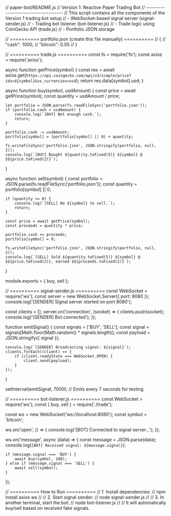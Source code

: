 // paper-bot/README.js
// Version 1: Reactive Paper Trading Bot
// -------------------------------------
// This script contains all the components of the Version 1 trading bot setup
// - WebSocket-based signal server (signal-sender.js)
// - Trading bot listener (bot-listener.js)
// - Trade logic using CoinGecko API (trade.js)
// - Portfolio JSON storage

// ========== portfolio.json (create this file manually) ==========
// {
//   "cash": 1000,
//   "bitcoin": 0.05
// }

// ========== trade.js ==========
const fs = require('fs');
const axios = require('axios');

async function getPrice(symbol) {
    const res = await axios.get(`https://api.coingecko.com/api/v3/simple/price?ids=${symbol}&vs_currencies=usd`);
    return res.data[symbol].usd;
}

async function buy(symbol, usdAmount) {
    const price = await getPrice(symbol);
    const quantity = usdAmount / price;

    let portfolio = JSON.parse(fs.readFileSync('portfolio.json'));
    if (portfolio.cash < usdAmount) {
        console.log(`[BUY] Not enough cash.`);
        return;
    }

    portfolio.cash -= usdAmount;
    portfolio[symbol] = (portfolio[symbol] || 0) + quantity;

    fs.writeFileSync('portfolio.json', JSON.stringify(portfolio, null, 2));
    console.log(`[BUY] Bought ${quantity.toFixed(5)} ${symbol} @ $${price.toFixed(2)}`);
}

async function sell(symbol) {
    const portfolio = JSON.parse(fs.readFileSync('portfolio.json'));
    const quantity = portfolio[symbol] || 0;

    if (quantity <= 0) {
        console.log(`[SELL] No ${symbol} to sell.`);
        return;
    }

    const price = await getPrice(symbol);
    const proceeds = quantity * price;

    portfolio.cash += proceeds;
    portfolio[symbol] = 0;

    fs.writeFileSync('portfolio.json', JSON.stringify(portfolio, null, 2));
    console.log(`[SELL] Sold ${quantity.toFixed(5)} ${symbol} @ $${price.toFixed(2)}, earned $${proceeds.toFixed(2)}`);
}

module.exports = { buy, sell };

// ========== signal-sender.js ==========
const WebSocket = require('ws');
const server = new WebSocket.Server({ port: 8080 });
console.log('[SENDER] Signal server started on port 8080');

const clients = [];
server.on('connection', (socket) => {
    clients.push(socket);
    console.log('[SENDER] Bot connected');
});

function emitSignal() {
    const signals = ['BUY', 'SELL'];
    const signal = signals[Math.floor(Math.random() * signals.length)];
    const payload = JSON.stringify({ signal });

    console.log(`[SENDER] Broadcasting signal: ${signal}`);
    clients.forEach((client) => {
        if (client.readyState === WebSocket.OPEN) {
            client.send(payload);
        }
    });
}

setInterval(emitSignal, 7000); // Emits every 7 seconds for testing

// ========== bot-listener.js ==========
const WebSocket = require('ws');
const { buy, sell } = require('./trade');

const ws = new WebSocket('ws://localhost:8080');
const symbol = 'bitcoin';

ws.on('open', () => {
    console.log('[BOT] Connected to signal server...');
});

ws.on('message', async (data) => {
    const message = JSON.parse(data);
    console.log(`[BOT] Received signal: ${message.signal}`);

    if (message.signal === 'BUY') {
        await buy(symbol, 100);
    } else if (message.signal === 'SELL') {
        await sell(symbol);
    }
});

// ========== How to Run ==========
// 1. Install dependencies:
//    npm install axios ws
//
// 2. Start signal sender:
//    node signal-sender.js
//
// 3. In another terminal, start the bot:
//    node bot-listener.js
//
// It will automatically buy/sell based on received fake signals.
